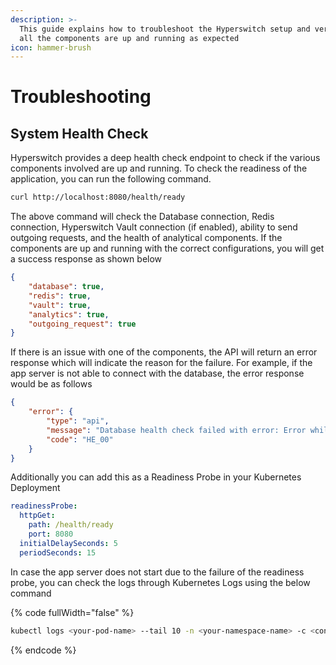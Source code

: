 ```yaml
---
description: >-
  This guide explains how to troubleshoot the Hyperswitch setup and verify if
  all the components are up and running as expected
icon: hammer-brush
---
```


# Troubleshooting

## System Health Check

Hyperswitch provides a deep health check endpoint to check if the various components involved are up and running. To check the readiness of the application, you can run the following command.

```bash
curl http://localhost:8080/health/ready
```

The above command will check the Database connection, Redis connection, Hyperswitch Vault connection (if enabled), ability to send outgoing requests, and the health of analytical components. If the components are up and running with the correct configurations, you will get a success response as shown below

```json
{
    "database": true,
    "redis": true,
    "vault": true,
    "analytics": true,
    "outgoing_request": true
}
```

If there is an issue with one of the components, the API will return an error response which will indicate the reason for the failure. For example, if the app server is not able to connect with the database, the error response would be as follows

```json
{
    "error": {
        "type": "api",
        "message": "Database health check failed with error: Error while connecting to database",
        "code": "HE_00"
    }
}
```

Additionally you can add this as a Readiness Probe in your Kubernetes Deployment

```yaml
readinessProbe:
  httpGet:
    path: /health/ready
    port: 8080
  initialDelaySeconds: 5
  periodSeconds: 15
```

In case the app server does not start due to the failure of the readiness probe, you can check the logs through Kubernetes Logs using the below command

{% code fullWidth="false" %}
```bash
kubectl logs <your-pod-name> --tail 10 -n <your-namespace-name> -c <container-name>
```
{% endcode %}
